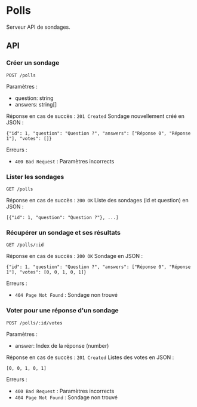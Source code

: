 # Polls

Serveur API de sondages.

## API

### Créer un sondage

`POST /polls`

Paramètres :
- question: string
- answers: string[]

Réponse en cas de succès : `201 Created`
Sondage nouvellement créé en JSON :
```
{"id": 1, "question": "Question ?", "answers": ["Réponse 0", "Réponse 1"], "votes": []}
```

Erreurs :
- `400 Bad Request` : Paramètres incorrects

### Lister les sondages

`GET /polls`

Réponse en cas de succès : `200 OK`
Liste des sondages (id et question) en JSON :
```
[{"id": 1, "question": "Question ?"}, ...]
```

### Récupérer un sondage et ses résultats

`GET /polls/:id`

Réponse en cas de succès : `200 OK`
Sondage en JSON :
```
{"id": 1, "question": "Question ?", "answers": ["Réponse 0", "Réponse 1"], "votes": [0, 0, 1, 0, 1]}
```

Erreurs :
- `404 Page Not Found` : Sondage non trouvé

### Voter pour une réponse d'un sondage

`POST /polls/:id/votes`

Paramètres :
- answer: Index de la réponse (number)

Réponse en cas de succès : `201 Created`
Listes des votes en JSON :
```
[0, 0, 1, 0, 1]
```

Erreurs :
- `400 Bad Request` : Paramètres incorrects
- `404 Page Not Found` : Sondage non trouvé
